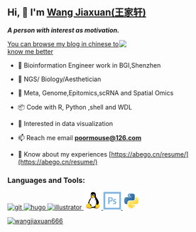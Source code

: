 ## Hi, 👋  I'm <a href="https://abego.cn" target="_blank">Wang Jiaxuan(王家轩)</a> <sup>

<em><b> A person with interest as motivation. </b></em>

[<img align="right" width="50%" src="https://github-readme-stats.vercel.app/api/top-langs/?username=wangjiaxuan666&layout=compact&hide=javascript,html,css,scss">](https://github.com/wangjiaxuan666/)

<!--
[<img align="right" width="50%" src="https://github-readme-stats-ouuan.vercel.app/api?username=wangjiaxuan666&theme=dark&show_icons=true">](https://metrics.lecoq.io/ouuan#gh-dark-mode-only)
[<img align="right" width="50%" src="https://github-readme-stats-ouuan.vercel.app/api?username=wangjiaxuan666&show_icons=true">](https://metrics.lecoq.io/ouuan#gh-light-mode-only)
-->

<a href="https://abego.cn" target="_blank" >You can browse my blog in chinese to know me better</a>

- 🔭 Bioinformation Engineer work in BGI,Shenzhen
- 🌱 NGS/ Biology/Aesthetician
- :key: Meta, Genome,Epitomics,scRNA and Spatial Omics
- :package: Code with R, Python ,shell and WDL
- :guitar: Interested in data visualization

- 📫 Reach me email **poormouse@126.com**
- 📄 Know about my experiences [https://abego.cn/resume/](https://abego.cn/resume/)
  

<h3 align="left">Languages and Tools:</h3>
<p align="left"> <a href="https://git-scm.com/" target="_blank" rel="noreferrer"> <img src="https://www.vectorlogo.zone/logos/git-scm/git-scm-icon.svg" alt="git" width="40" height="40"/> </a> <a href="https://gohugo.io/" target="_blank" rel="noreferrer"> <img src="https://api.iconify.design/logos-hugo.svg" alt="hugo" width="40" height="40"/> </a> <a href="https://www.adobe.com/in/products/illustrator.html" target="_blank" rel="noreferrer"> <img src="https://www.vectorlogo.zone/logos/adobe_illustrator/adobe_illustrator-icon.svg" alt="illustrator" width="40" height="40"/> </a> <a href="https://www.linux.org/" target="_blank" rel="noreferrer"> <img src="https://raw.githubusercontent.com/devicons/devicon/master/icons/linux/linux-original.svg" alt="linux" width="40" height="40"/> </a> <a href="https://www.photoshop.com/en" target="_blank" rel="noreferrer"> <img src="https://raw.githubusercontent.com/devicons/devicon/master/icons/photoshop/photoshop-line.svg" alt="photoshop" width="40" height="40"/> </a> <a href="https://www.python.org" target="_blank" rel="noreferrer"> <img src="https://raw.githubusercontent.com/devicons/devicon/master/icons/python/python-original.svg" alt="python" width="40" height="40"/> </a> </p>

 <p align="left"> <a href="https://github.com/ryo-ma/github-profile-trophy"><img src="https://github-profile-trophy.vercel.app/?username=wangjiaxuan666&rank=-C&theme=gruvbox" alt="wangjiaxuan666" /></a> </p>
